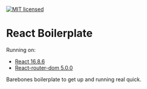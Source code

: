 [![MIT licensed](https://img.shields.io/badge/license-MIT-blue.svg)](https://raw.githubusercontent.com/edisonchee/slimbot/master/LICENSE)

# React Boilerplate

Running on:
* [React 16.8.6](https://github.com/facebook/react)
* [React-router-dom 5.0.0](https://github.com/ReactTraining/react-router/tree/master/packages/react-router-dom)

Barebones boilerplate to get up and running real quick.